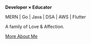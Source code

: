 **Developer × Educator**  

MERN | Go | Java | DSA | AWS | Flutter

A family of Love & Affection.  

[More About Me](https://anuragaffection.gklite.in)
